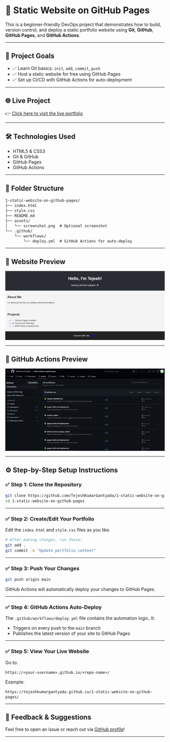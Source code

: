 # 🚀 Static Website on GitHub Pages

This is a beginner-friendly DevOps project that demonstrates how to build, version control, and deploy a static portfolio website using **Git**, **GitHub**, **GitHub Pages**, and **GitHub Actions**.

---

## 🌟 Project Goals

* ✅ Learn Git basics: `init`, `add`, `commit`, `push`
* ✅ Host a static website for free using GitHub Pages
* ✅ Set up CI/CD with GitHub Actions for auto-deployment

---

## 🌐 Live Project

👉 [Click here to visit the live portfolio](https://tejeshkumargantyada.github.io/1-static-website-on-github-pages/)

---

## 🛠️ Technologies Used

* HTML5 & CSS3
* Git & GitHub
* GitHub Pages
* GitHub Actions

---

## 🧰 Folder Structure

```
1-static-website-on-github-pages/
├── index.html
├── style.css
├── README.md
├── assets/
│   └── screenshot.png  # Optional screenshot
└── .github/
    └── workflows/
        └── deploy.yml  # GitHub Actions for auto-deploy
```

---

## 📸 Website Preview

![Portfolio Screenshot](assets/portfolio.png)


---

## 📸 GitHub Actions Preview

![Portfolio Screenshot](assets/github_actions.png)

---

## ⚙️ Step-by-Step Setup Instructions

### ✅ Step 1: Clone the Repository

```bash
git clone https://github.com/TejeshKumarGantyada/1-static-website-on-github-pages.git
cd 1-static-website-on-github-pages
```

---

### ✅ Step 2: Create/Edit Your Portfolio

Edit the `index.html` and `style.css` files as you like.

```bash
# After making changes, run these:
git add .
git commit -m "Update portfolio content"
```

---

### ✅ Step 3: Push Your Changes

```bash
git push origin main
```

GitHub Actions will automatically deploy your changes to GitHub Pages.

---

### ✅ Step 4: GitHub Actions Auto-Deploy

The `.github/workflows/deploy.yml` file contains the automation logic. It:

* Triggers on every push to the `main` branch
* Publishes the latest version of your site to GitHub Pages

---

### ✅ Step 5: View Your Live Website

Go to:

```
https://<your-username>.github.io/<repo-name>/
```

Example:

```
https://tejeshkumargantyada.github.io/1-static-website-on-github-pages/
```

---

## 💬 Feedback & Suggestions

Feel free to open an issue or reach out via [GitHub profile](https://github.com/TejeshKumarGantyada)!

---
